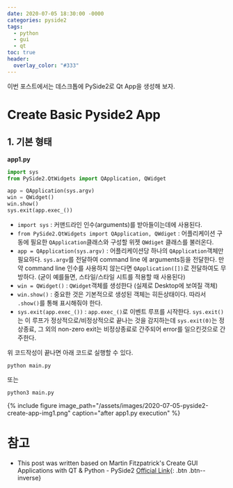 ```yaml
---
date: 2020-07-05 18:30:00 -0000
categories: pyside2
tags:
  - python
  - gui
  - qt
toc: true
header:
  overlay_color: "#333"
---
```


이번 포스트에서는 데스크톱에 PySide2로 Qt App을 생성해 보자.

# Create Basic Pyside2 App
## 1. 기본 형태
**app1.py**
```python
import sys
from PySide2.QtWidgets import QApplication, QWidget

app = QApplication(sys.argv)
win = QWidget()
win.show()
sys.exit(app.exec_())
```

* `import sys` : 커맨드라인 인수(arguments)를 받아들이는데에 사용된다.
* `from PySide2.QtWidgets import QApplication, QWdiget` : 어플리케이션 구동에 필요한 `QApplication`클래스와 구성할 위젯 `QWdiget` 클래스를 불러온다.
* `app = QApplication(sys.argv)` : 어플리케이션당 하나의 `QApplication`객체만 필요하다. `sys.argv`를 전달하여 command line 에 arguments등을 전달한다. 만약 command line 인수를 사용하지 않는다면 `QApplication([])`로 전달하여도 무방하다. (굳이 예를들면, 스타일/스타일 시트를 적용할 때 사용된다)
* `win = QWidget()` : `QWidget`객체를 생성한다 (실제로 Desktop에 보여질 객체)
* `win.show()` : 중요한 것은 기본적으로 생성된 객체는 히든상태이다. 따라서 `.show()`를 통해 표시해줘야 한다.
* `sys.exit(app.exec_())` : `app.exec_()`로 이벤트 루프를 시작한다. `sys.exit()`는 이 루프가 정상적으로/비정상적으로 끝나는 것을 감지하는데 `sys.exit(0)`는 정상종료, 그 외의 non-zero exit는 비정상종료로 간주되어 error를 일으킨것으로 간주한다.

위 코드작성이 끝나면 아래 코드로 실행할 수 있다.
```
python main.py
```
또는
```
python3 main.py
```

{% include figure image_path="/assets/images/2020-07-05-pyside2-create-app-img1.png" caption="after app1.py execution" %}

# 참고
* This post was written based on Martin Fitzpatrick's Create GUI Applications with QT & Python - PySide2 [Official Link](www.learnpyqt.com){: .btn .btn--inverse}
